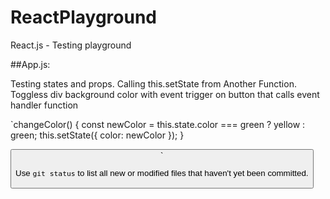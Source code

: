 # ReactPlayground
React.js - Testing playground

##App.js:

Testing states and props. Calling this.setState from Another Function. 
Toggless div background color with event trigger on button that calls
event handler function

`changeColor() {
    const newColor = this.state.color === green ? yellow : green;
    this.setState({ color: newColor });
  }

<button onClick = {this.changeColor} >
`

Use `git status` to list all new or modified files that haven't yet been committed.

